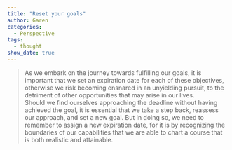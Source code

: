 ```yaml
---
title: "Reset your goals"
author: Garen
categories:
  - Perspective
tags:
  - thought
show_date: true
---
```


> As we embark on the journey towards fulfilling our goals, it is important that we set an expiration date for each of these objectives, otherwise we risk becoming ensnared in an unyielding pursuit, to the detriment of other opportunities that may arise in our lives.<br>
Should we find ourselves approaching the deadline without having achieved the goal, it is essential that we take a step back, reassess our approach, and set a new goal. But in doing so, we need to remember to assign a new expiration date, for it is by recognizing the boundaries of our capabilities that we are able to chart a course that is both realistic and attainable.